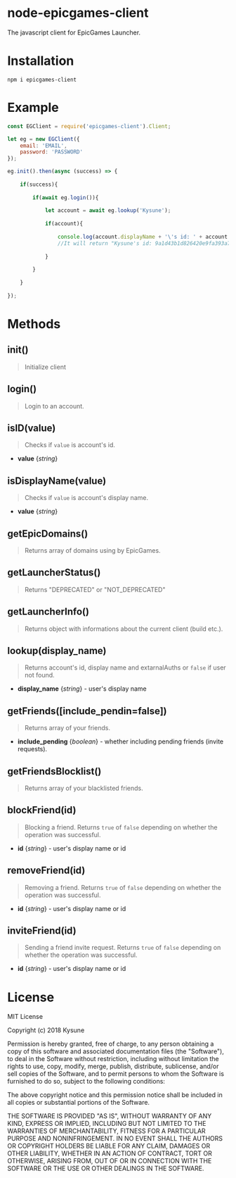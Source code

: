 # node-epicgames-client
The javascript client for EpicGames Launcher.

# Installation
```
npm i epicgames-client
```

# Example
```javascript
const EGClient = require('epicgames-client').Client;

let eg = new EGClient({
    email: 'EMAIL',
    password: 'PASSWORD'
});

eg.init().then(async (success) => {
	
	if(success){
		
		if(await eg.login()){
			
			let account = await eg.lookup('Kysune');
			
			if(account){
			
				console.log(account.displayName + '\'s id: ' + account.id);
				//It will return "Kysune's id: 9a1d43b1d826420e9fa393a79b74b2ff"
				
			}
		
		}
	
	}
	
});
```

# Methods

## init()
> Initialize client

## login()
> Login to an account.

## isID(value)
> Checks if `value` is account's id.
* __value__ {_string_}

## isDisplayName(value)
> Checks if `value` is account's display name.
* __value__ {_string_}

## getEpicDomains()
> Returns array of domains using by EpicGames.

## getLauncherStatus()
> Returns "DEPRECATED" or "NOT_DEPRECATED"

## getLauncherInfo()
> Returns object with informations about the current client (build etc.).

## lookup(display_name)
> Returns account's id, display name and extarnalAuths or `false` if user not found.
* __display_name__ {_string_} - user's display name

## getFriends([include_pendin=false])
> Returns array of your friends.
* __include_pending__ {_boolean_} - whether including pending friends (invite requests).

## getFriendsBlocklist()
> Returns array of your blacklisted friends.

## blockFriend(id)
> Blocking a friend. Returns `true` of `false` depending on whether the operation was successful.
* __id__ {_string_} - user's display name or id

## removeFriend(id)
> Removing a friend. Returns `true` of `false` depending on whether the operation was successful.
* __id__ {_string_} - user's display name or id

## inviteFriend(id)
> Sending a friend invite request. Returns `true` of `false` depending on whether the operation was successful.
* __id__ {_string_} - user's display name or id

# License
MIT License

Copyright (c) 2018 Kysune

Permission is hereby granted, free of charge, to any person obtaining a copy
of this software and associated documentation files (the "Software"), to deal
in the Software without restriction, including without limitation the rights
to use, copy, modify, merge, publish, distribute, sublicense, and/or sell
copies of the Software, and to permit persons to whom the Software is
furnished to do so, subject to the following conditions:

The above copyright notice and this permission notice shall be included in all
copies or substantial portions of the Software.

THE SOFTWARE IS PROVIDED "AS IS", WITHOUT WARRANTY OF ANY KIND, EXPRESS OR
IMPLIED, INCLUDING BUT NOT LIMITED TO THE WARRANTIES OF MERCHANTABILITY,
FITNESS FOR A PARTICULAR PURPOSE AND NONINFRINGEMENT. IN NO EVENT SHALL THE
AUTHORS OR COPYRIGHT HOLDERS BE LIABLE FOR ANY CLAIM, DAMAGES OR OTHER
LIABILITY, WHETHER IN AN ACTION OF CONTRACT, TORT OR OTHERWISE, ARISING FROM,
OUT OF OR IN CONNECTION WITH THE SOFTWARE OR THE USE OR OTHER DEALINGS IN THE
SOFTWARE.